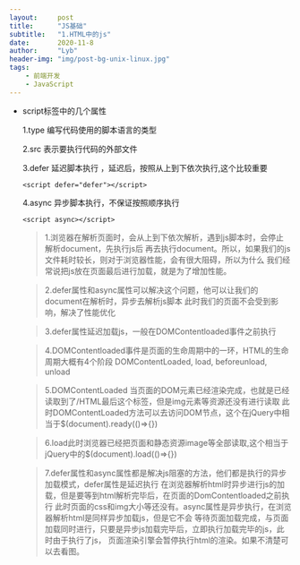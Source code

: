 ```yaml
---
layout:     post
title:      "JS基础"
subtitle:   "1.HTML中的js"
date:       2020-11-8
author:     "Lyb"
header-img: "img/post-bg-unix-linux.jpg"
tags:
    - 前端开发
    - JavaScript
---
```


+ script标签中的几个属性
  
  1.type 编写代码使用的脚本语言的类型

  2.src 表示要执行代码的外部文件

  3.defer 延迟脚本执行 ，延迟后，按照从上到下依次执行,这个比较重要
  ```
  <script defer="defer"></script>

  ```

  4.async 异步脚本执行，不保证按照顺序执行
  ```
  <script async></script>
  ```


  > 1.浏览器在解析页面时，会从上到下依次解析，遇到js脚本时，会停止解析document，先执行js后
  再去执行document。所以，如果我们的js文件耗时较长，则对于浏览器性能，会有很大阻碍，所以为什么
  我们经常说把js放在页面最后进行加载，就是为了增加性能。
  
  > 2.defer属性和async属性可以解决这个问题，他可以让我们的document在解析时，异步去解析js脚本
  此时我们的页面不会受到影响，解决了性能优化

  > 3.defer属性延迟加载js，一般在DOMContentloaded事件之前执行

  > 4.DOMContentloaded事件是页面的生命周期中的一环，HTML的生命周期大概有4个阶段 DOMContentLoaded, load, beforeunload, unload
   
  > 5.DOMContentLoaded 当页面的DOM元素已经渲染完成，也就是已经读取到了/HTML最后这个标签，但是img元素等资源还没有进行读取
  此时DOMContentLoaded方法可以去访问DOM节点，这个在jQuery中相当于$(document).ready(()=>{})

  > 6.load此时浏览器已经把页面和静态资源image等全部读取,这个相当于jQuery中的$(document).load(()=>{})

  > 7.defer属性和async属性都是解决js阻塞的方法，他们都是执行的异步加载模式，defer属性是延迟执行
  在浏览器解析html时异步进行js的加载，但是要等到html解析完毕后，在页面的DomContentloaded之前执行
  此时页面的css和img大小等还没有。async属性是异步执行，在浏览器解析html是同样异步加载js，但是它不会
  等待页面加载完成，与页面加载同时进行，只要是异步js加载完毕后，立即执行加载完毕的js，此时由于执行了js，
  页面渲染引擎会暂停执行html的渲染。如果不清楚可以去看图。